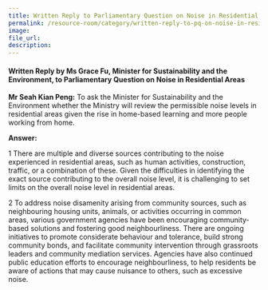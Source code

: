 ```yaml
---  
title: Written Reply to Parliamentary Question on Noise in Residential Areas by Ms Grace Fu, Minister for Sustainability and the Environment
permalink: /resource-room/category/written-reply-to-pq-on-noise-in-residential-areas/
image:  
file_url:  
description:  
---  
```


#### Written Reply by Ms Grace Fu, Minister for Sustainability and the Environment, to Parliamentary Question on Noise in Residential Areas  

**Mr Seah Kian Peng:** To ask the Minister for Sustainability and the Environment whether the Ministry will review the permissible noise levels in residential areas given the rise in home-based learning and more people working from home.

**Answer:**

1 There are multiple and diverse sources contributing to the noise experienced in residential areas, such as human activities, construction, traffic, or a combination of these. Given the difficulties in identifying the exact source contributing to the overall noise level, it is challenging to set limits on the overall noise level in residential areas.

2 To address noise disamenity arising from community sources, such as neighbouring housing units, animals, or activities occurring in common areas, various government agencies have been encouraging community-based solutions and fostering good neighbourliness. There are ongoing initiatives to promote considerate behaviour and tolerance, build strong community bonds, and facilitate community intervention through grassroots leaders and community mediation services. Agencies have also continued public education efforts to encourage neighbourliness, to help residents be aware of actions that may cause nuisance to others, such as excessive noise.
